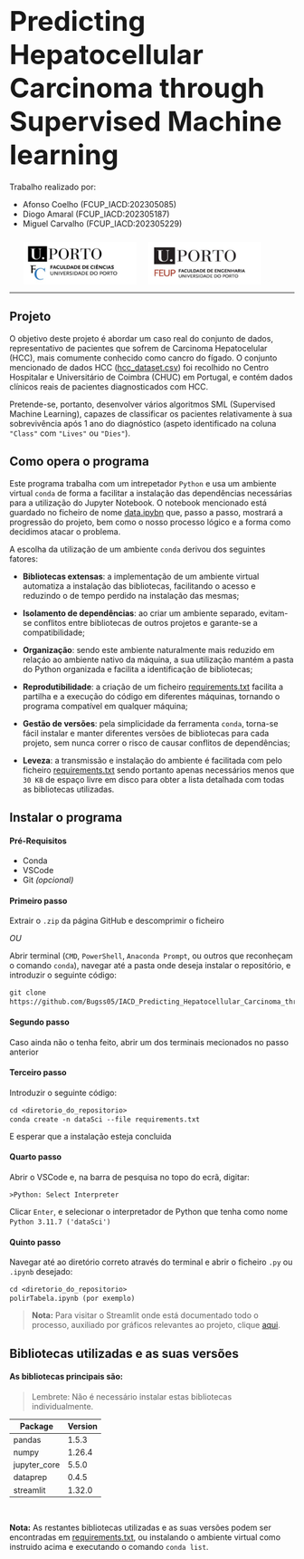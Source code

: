 # <font size="65">Predicting Hepatocellular Carcinoma through Supervised Machine learning</font>

Trabalho realizado por:

* Afonso Coelho (FCUP_IACD:202305085)
* Diogo Amaral (FCUP_IACD:202305187) 
* Miguel Carvalho (FCUP_IACD:202305229)

<div style="padding: 10px;padding-left:5%">
<img src="fotos_md/Cienciasporto.png" style="float:left; height:75px;width:200px">
<img src="fotos_md/Feuporto.png" style="float:left ; height:75px; padding-left:20px;width:200px">
</div>

<div style="clear:both;"></div>

******

## Projeto  

O objetivo deste projeto é abordar um caso real do conjunto de dados, representativo de pacientes que sofrem de Carcinoma Hepatocelular (HCC), mais comumente conhecido como cancro do fígado. O conjunto mencionado de dados HCC ([hcc_dataset.csv](hcc_dataset.csv)) foi recolhido no Centro Hospitalar e Universitário de Coimbra (CHUC) em Portugal, e contém dados clínicos reais de pacientes diagnosticados com HCC.<br>

Pretende-se, portanto, desenvolver vários algoritmos SML (Supervised Machine Learning), capazes de classificar os pacientes relativamente à sua sobrevivência após 1 ano do diagnóstico (aspeto identificado na coluna `"Class"` com `"Lives"` ou `"Dies"`). <br>


 ## Como opera o programa

Este programa trabalha com um intrepetador `Python` e usa um ambiente virtual `conda`  de forma a facilitar a instalação das dependências necessárias para a utilização do Jupyter Notebook. O notebook mencionado está guardado no ficheiro de nome [data.ipybn](data.ipybn) que, passo a passo, mostrará a progressão do projeto, bem como o nosso processo lógico e a forma como decidimos atacar o problema. <br>

A escolha da utilização de um ambiente `conda` derivou dos seguintes fatores:

* **Bibliotecas extensas**: a implementação de um ambiente virtual automatiza a instalação das bibliotecas, facilitando o acesso e reduzindo o de tempo perdido na instalação das mesmas;
 
* **Isolamento de dependências**: ao criar um ambiente separado, evitam-se conflitos entre bibliotecas de outros projetos e garante-se a compatibilidade;

* **Organização**: sendo este ambiente naturalmente mais reduzido em relaçáo ao ambiente nativo da máquina, a sua utilização mantém a pasta do Python organizada e facilita a identificação de bibliotecas;

* **Reprodutibilidade**: a criação de um ficheiro [requirements.txt](requirements.txt) facilita a partilha e a execução do código em diferentes máquinas, tornando o programa compatível em qualquer máquina;

* **Gestão de versões**: pela simplicidade da ferramenta `conda`, torna-se fácil instalar e manter diferentes versões de bibliotecas para cada projeto, sem nunca correr o risco de causar conflitos de dependências;

* **Leveza**: a transmissão e instalação do ambiente é facilitada com pelo ficheiro [requirements.txt](requirements.txt) sendo portanto apenas necessários menos que `30 KB` de espaço livre em disco para obter a lista detalhada com todas as bibliotecas utilizadas.

## Instalar o programa

#### Pré-Requisitos
* Conda
* VSCode
* Git *(opcional)*

#### Primeiro passo 
Extrair o `.zip` da página GitHub e descomprimir o ficheiro

*OU*

Abrir terminal (`CMD`, `PowerShell`, `Anaconda Prompt`, ou outros que reconheçam o comando `conda`), navegar até a pasta onde deseja instalar o repositório, e introduzir o seguinte código:
```
git clone https://github.com/Bugss05/IACD_Predicting_Hepatocellular_Carcinoma_through_SML.git
```

#### Segundo passo
Caso ainda não o tenha feito, abrir um dos terminais mecionados no passo anterior

#### Terceiro passo
Introduzir o seguinte código:
```
cd <diretorio_do_repositorio>
conda create -n dataSci --file requirements.txt
```
E esperar que a instalação esteja concluida

#### Quarto passo 
Abrir o VSCode e, na barra de pesquisa no topo do ecrã, digitar:
```
>Python: Select Interpreter
```
Clicar `Enter`, e selecionar o interpretador de Python que tenha como nome `Python 3.11.7 ('dataSci')`


#### Quinto passo
Navegar até ao diretório correto através do terminal e abrir o ficheiro `.py` ou `.ipynb` desejado:
```
cd <diretorio_do_repositorio>
polirTabela.ipynb (por exemplo)
```
>**Nota:** Para visitar o Streamlit onde está documentado todo o processo, auxiliado por gráficos relevantes ao projeto, clique [aqui](https://www.google.com).

## Bibliotecas utilizadas e as suas versões
#### As bibliotecas principais são:
>Lembrete: Não é necessário instalar estas bibliotecas individualmente.
<table>
  <thead>
    <tr>
      <th>Package</th>
      <th>Version</th>
    </tr>
  </thead>
  <tbody>
    <tr>
      <td>pandas</td>
      <td>1.5.3</td>
    </tr>
    <tr>
      <td>numpy</td>
      <td>1.26.4</td>
    </tr>
    <tr>
      <td>jupyter_core</td>
      <td>5.5.0</td>
    </tr>
    <tr>
      <td>dataprep</td>
      <td>0.4.5</td>
    </tr>
    <tr>
      <td>streamlit</td>
      <td>1.32.0</td>
    </tr>
  </tbody>
</table>
<br>

**Nota:** As restantes bibliotecas utilizadas e as suas versões podem ser encontradas em [requirements.txt](requirements.txt), ou instalando o ambiente virtual como instruido acima e executando o comando `conda list`.


